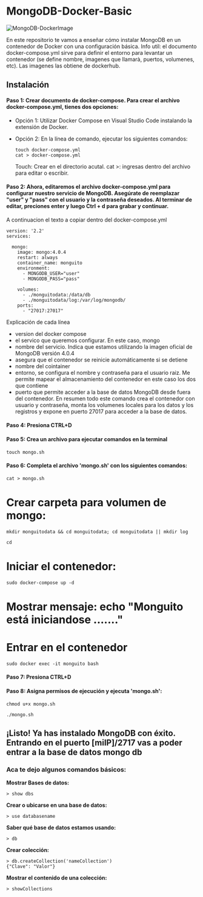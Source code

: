 # MongoDB-Docker-Basic
![MongoDB-DockerImage](https://media.licdn.com/dms/image/C5612AQENOC_bFx1Scg/article-cover_image-shrink_600_2000/0/1599320945318?e=2147483647&v=beta&t=Hj5K3tLMhvguYziWrDZ-ckB-zceTHkBSxLNBKr1LqaY)

En este repositorio te vamos a enseñar cómo instalar MongoDB en un contenedor de Docker con una configuración básica.
Info util: el documento docker-compose.yml sirve para definir el entorno para levantar un contenedor (se define nombre, imagenes que llamarà, puertos, volumenes, etc). Las imagenes las obtiene de dockerhub.

## Instalación

#### Paso 1: Crear documento de docker-compose. Para crear el archivo docker-compose.yml, tienes dos opciones:

- Opción 1: Utilizar Docker Compose en Visual Studio Code instalando la extensión de Docker.

- Opción 2: En la línea de comando, ejecutar los siguientes comandos:
  ```
  touch docker-compose.yml
  cat > docker-compose.yml
  ```
  Touch: Crear en el directorio acutal. cat >: ingresas dentro del archivo para editar o escribir.

#### Paso 2: Ahora, editaremos el archivo docker-compose.yml para configurar nuestro servicio de MongoDB. Asegúrate de reemplazar "user" y "pass" con el usuario y la contraseña deseados. Al terminar de editar, preciones enter y luego Ctrl + d para grabar y continuar.
A continuacion el texto a copiar dentro del docker-compose.yml
```
version: '2.2'
services:

  mongo:
    image: mongo:4.0.4
    restart: always
    container_name: monguito
    environment:
      - MONGODB_USER="user"
      - MONGODB_PASS="pass"	
      
    volumes:
      - ./monguitodata:/data/db
      - ./monguitodata/log:/var/log/mongodb/
    ports:
      - "27017:27017"
```
Explicación de cada línea
- version del docker compose
- el servico que queremos configurar. En este caso, mongo
- nombre del servicio. Indica que estamos utilizando la imagen oficial de MongoDB versión 4.0.4
- asegura que el contenedor se reinicie automáticamente si se detiene
- nombre del cointainer
- entorno, se configura el nombre y contraseña para el usuario raiz. Me permite mapear el almacenamiento del contenedor en este caso los dos que contiene
- puerto que permite acceder a la base de datos MongoDB desde fuera del contenedor.
En resumen todo este comando crea el contenedor con usuario y contraseña, monta los volumenes locales para los datos y los registros y expone en puerto 27017 para acceder a la base de datos.

#### Paso 4: Presiona CTRL+D

#### Paso 5: Crea un archivo para ejecutar comandos en la terminal 
```
touch mongo.sh
```

#### Paso 6: Completa el archivo 'mongo.sh' con los siguientes comandos:
```
cat > mongo.sh
```
# Crear carpeta para volumen de mongo:
```
mkdir monguitodata && cd monguitodata; cd monguitodata || mkdir log
```
```
cd
```
# Iniciar el contenedor:
```
sudo docker-compose up -d
```
# Mostrar mensaje: echo "Monguito está iniciandose ......."

# Entrar en el contenedor
```
sudo docker exec -it monguito bash
```
#### Paso 7: Presiona CTRL+D

#### Paso 8: Asigna permisos de ejecución y ejecuta 'mongo.sh':
```
chmod u+x mongo.sh
```
```
./mongo.sh
```

## ¡Listo! Ya has instalado MongoDB con éxito. Entrando en el puerto [miIP]/2717 vas a poder entrar a la base de datos mongo db 

### Aca te dejo algunos comandos básicos:

**Mostrar Bases de datos:**
```
> show dbs
```

**Crear o ubicarse en una base de datos:**
```
> use databasename
```

**Saber qué base de datos estamos usando:**
```
> db
```

**Crear colección:**
```
> db.createCollection('nameCollection')
{"Clave": "Valor"}
```

**Mostrar el contenido de una colección:**
```
> showCollections
```

